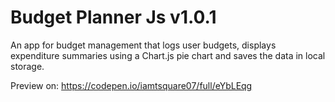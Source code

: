 # Budget Planner Js v1.0.1
An app for budget management that logs user budgets, displays expenditure summaries using a Chart.js pie chart and saves the data in local storage.

Preview on: https://codepen.io/iamtsquare07/full/eYbLEqg
